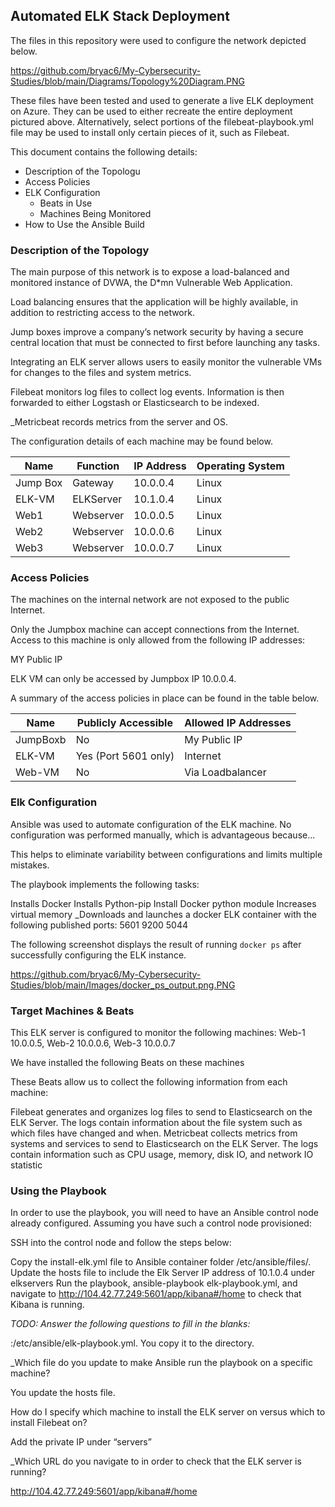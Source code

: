 ## Automated ELK Stack Deployment

The files in this repository were used to configure the network depicted below.

https://github.com/bryac6/My-Cybersecurity-Studies/blob/main/Diagrams/Topology%20Diagram.PNG

These files have been tested and used to generate a live ELK deployment on Azure. They can be used to either recreate the entire deployment pictured above. Alternatively, select portions of the filebeat-playbook.yml file may be used to install only certain pieces of it, such as Filebeat.
 
This document contains the following details:
- Description of the Topologu
- Access Policies
- ELK Configuration
  - Beats in Use
  - Machines Being Monitored
- How to Use the Ansible Build


### Description of the Topology

The main purpose of this network is to expose a load-balanced and monitored instance of DVWA, the D*mn Vulnerable Web Application.

Load balancing ensures that the application will be highly available, in addition to restricting access to the network.

Jump boxes improve a company’s network security by having a secure central location that must be connected to first before launching any tasks.

Integrating an ELK server allows users to easily monitor the vulnerable VMs for changes to the files and system metrics.

Filebeat monitors log files to collect log events. Information is then forwarded to either Logstash or Elasticsearch to be indexed.

_Metricbeat records metrics from the server and OS.

The configuration details of each machine may be found below.


| Name     | Function | IP Address | Operating System |
|----------|----------|------------|------------------|
| Jump Box | Gateway  | 10.0.0.4   | Linux            |
| ELK-VM   | ELKServer| 10.1.0.4   | Linux            |
| Web1     | Webserver| 10.0.0.5   | Linux            |
| Web2     | Webserver| 10.0.0.6   | Linux            |
| Web3     | Webserver| 10.0.0.7   | Linux            |

### Access Policies

The machines on the internal network are not exposed to the public Internet. 

Only the Jumpbox machine can accept connections from the Internet. Access to this machine is only allowed from the following IP addresses:

MY Public IP

ELK VM can only be accessed by Jumpbox IP 10.0.0.4.

A summary of the access policies in place can be found in the table below.

| Name     | Publicly Accessible | Allowed IP Addresses |
|----------|---------------------|----------------------|
| JumpBoxb | No                  | My Public IP         |
| ELK-VM   | Yes (Port 5601 only)| Internet             |
| Web-VM   | No                  | Via Loadbalancer     |

### Elk Configuration

Ansible was used to automate configuration of the ELK machine. No configuration was performed manually, which is advantageous because...

This helps to eliminate variability between configurations and limits multiple mistakes.


The playbook implements the following tasks:

Installs Docker
Installs Python-pip
Install Docker python module
Increases virtual memory
_Downloads and launches a docker ELK container with the following published ports: 5601 9200 5044


The following screenshot displays the result of running `docker ps` after successfully configuring the ELK instance.

https://github.com/bryac6/My-Cybersecurity-Studies/blob/main/Images/docker_ps_output.png.PNG

### Target Machines & Beats

This ELK server is configured to monitor the following machines:
 Web-1 10.0.0.5, Web-2 10.0.0.6, Web-3 10.0.0.7

We have installed the following Beats on these machines


These Beats allow us to collect the following information from each machine:

Filebeat generates and organizes log files to send to Elasticsearch on the ELK Server. The logs contain information about the file system such as which files have changed and when.
Metricbeat collects metrics from systems and services to send to Elasticsearch on the ELK Server. The logs contain information such as CPU usage, memory, disk IO, and network IO statistic

### Using the Playbook
In order to use the playbook, you will need to have an Ansible control node already configured. Assuming you have such a control node provisioned: 

SSH into the control node and follow the steps below:

Copy the install-elk.yml file to Ansible container folder /etc/ansible/files/.
Update the hosts file to include the Elk Server IP address of 10.1.0.4 under elkservers
Run the playbook, ansible-playbook elk-playbook.yml, and navigate to http://104.42.77.249:5601/app/kibana#/home to check that Kibana is running.


_TODO: Answer the following questions to fill in the blanks:_

:/etc/ansible/elk-playbook.yml. You copy it to the directory.

_Which file do you update to make Ansible run the playbook on a specific machine?

 You update the hosts file. 
 
 How do I specify which machine to install the ELK server on versus which to install Filebeat on? 

Add the private IP under “servers”

_Which URL do you navigate to in order to check that the ELK server is running?

 http://104.42.77.249:5601/app/kibana#/home


